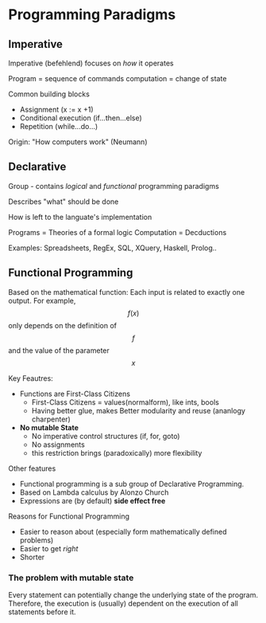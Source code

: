 # Programming Paradigms

## Imperative

Imperative (befehlend) focuses on *how* it operates

Program = sequence of commands
computation = change of state

Common building blocks

* Assignment (x := x +1)
* Conditional execution (if...then...else)
* Repetition (while...do...)

Origin: "How computers work" (Neumann)

## Declarative

Group - contains *logical* and *functional* programming paradigms

Describes "what" should be done

How is left to the languate's implementation

Programs = Theories of a formal logic
Computation = Decductions

Examples: Spreadsheets, RegEx, SQL, XQuery, Haskell, Prolog..

## Functional Programming

Based on the mathematical function: Each input is
related to exactly one output. For example, $$f(x)$$ only depends on the definition of $$f$$ and the value of the parameter $$x$$

Key Feautres:

* Functions are First-Class Citizens
    * First-Class Citizens = values(normalform), like ints, bools
    * Having better glue, makes Better modularity and reuse (ananlogy charpenter)
* **No mutable State**
    * No imperative control structures (if, for, goto)
    * No assignments
    * this restriction brings (paradoxically) more flexibility

Other features

* Functional programming is a sub group of Declarative Programming.
* Based on Lambda calculus by Alonzo Church
* Expressions are (by default) **side effect free**

Reasons for Functional Programming

* Easier to reason about (especially form mathematically defined problems)
* Easier to get _right_
* Shorter


### The problem with mutable state
Every statement can potentially change the underlying
state of the program. Therefore, the execution is (usually) dependent on the execution of all statements before it.
